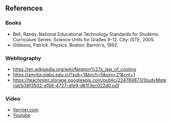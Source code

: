 ## References
### Books
- Bell, Randy. National Educational Technology Standards for Students Curriculum Series: Science Units for Grades 9-12. City: ISTE, 2005.
- Gibbons, Patrick. Physics. Boston: Barron's, 1992.

### Webliography
- https://en.wikipedia.org/wiki/Newton%27s_law_of_cooling
- https://amrita.olabs.edu.in/?sub=1&brch=5&sim=21&cnt=1
- https://teachmint.storage.googleapis.com/public/224789873/StudyMaterial/b38f3502-ef66-4727-afe9-d61f3ec022d0.pdf

### Video
- [Vernier.com](https://www.vernier.com/experiment/pwv-30_newtons-law-of-cooling/?srsltid=AfmBOop1mhvx9EmEKXJC0435wyvbEi8zXStMfyJ72UvHqJzXCtKF9Wwi)
- [Youtube](https://youtu.be/WUHjgQZMu3s)

